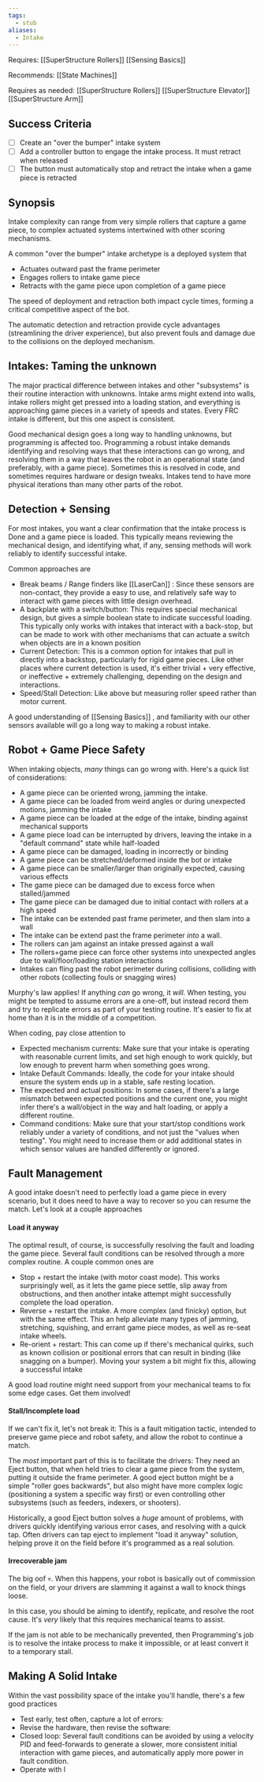 ```yaml
---
tags:
  - stub
aliases:
  - Intake
---
```



Requires:
[[SuperStructure Rollers]]
[[Sensing Basics]]

Recommends:
[[State Machines]]

Requires as needed:
[[SuperStructure Rollers]]
[[SuperStructure Elevator]]
[[SuperStructure Arm]]

## Success Criteria
- [ ] Create an "over the bumper" intake system
- [ ] Add a controller button to engage the intake process. It must retract when released
- [ ] The button must automatically stop and retract the intake when a game piece is retracted

## Synopsis
Intake complexity can range from very simple rollers that capture a game piece, to complex actuated systems intertwined with other scoring mechanisms. 

A common "over the bumper" intake archetype is a deployed system that
- Actuates outward past the frame perimeter
- Engages rollers to intake game piece
- Retracts with the game piece upon completion of a game piece

The speed of deployment and retraction both impact cycle times, forming a critical competitive aspect of the bot. 

The automatic detection and retraction provide cycle advantages (streamlining the driver experience), but also prevent fouls and damage due to the collisions on the deployed mechanism.


## Intakes: Taming the unknown

The major practical difference between intakes and other "subsystems" is their routine interaction with unknowns. Intake arms might extend into walls, intake rollers might get pressed into a loading station, and everything is approaching game pieces in a variety of speeds and states. Every FRC intake is different, but this one aspect is consistent.

Good mechanical design goes a long way to handling unknowns, but programming is affected too.  Programming a robust intake demands identifying and resolving ways that these interactions can go wrong, and resolving them in a way that leaves the robot in an operational state (and preferably, with a game piece). Sometimes this is resolved in code, and sometimes requires hardware or design tweaks. Intakes tend to have more physical iterations than many other parts of the robot.

## Detection + Sensing

For most intakes, you want a clear confirmation that the intake process is Done and a game piece is loaded. This typically means reviewing the mechanical design, and identifying what, if any, sensing methods will work reliably to identify successful intake.

Common approaches are
- Break beams / Range finders like [[LaserCan]] : Since these sensors are non-contact, they provide a easy to use, and relatively safe way to interact with game pieces with little design overhead. 
- A backplate with a switch/button: This requires special mechanical design, but gives a simple boolean state to indicate successful loading. This typically only works with intakes that interact with a back-stop, but can be made to work with other mechanisms that can actuate a switch when objects are in a known position
- Current Detection: This is a common option for intakes that pull in directly into a backstop, particularly for rigid game pieces. Like other places where current detection is used, it's either trivial + very effective, or ineffective + extremely challenging, depending on the design and interactions. 
- Speed/Stall Detection: Like above but measuring roller speed rather than motor current. 

A good understanding of [[Sensing Basics]] , and familiarity with our other sensors available will go a long way to making a robust intake.

## Robot + Game Piece Safety

When intaking objects, *many* things can go wrong with. Here's a quick list of considerations:
- A game piece can be oriented wrong, jamming the intake.
- A game piece can be loaded from weird angles or during unexpected motions, jamming the intake
- A game piece can be loaded at the edge of the intake, binding against mechanical supports
- A game piece load can be interrupted by drivers, leaving the intake in a "default command" state  while half-loaded
- A game piece can be damaged, loading in incorrectly or binding
- A game piece can be stretched/deformed inside the bot or intake
- A game piece can be smaller/larger than originally expected, causing various effects
- The game piece can be damaged due to excess force when stalled/jammed
- The game piece can be damaged due to initial contact with rollers at a high speed
- The intake can be extended past frame perimeter, and then slam into a wall
- The intake can be extend past the frame perimeter *into* a wall. 
- The rollers can jam against an intake pressed against a wall
- The rollers+game piece can force other systems into unexpected angles due to wall/floor/loading station interactions
- Intakes can fling past the robot perimeter during collisions, colliding with other robots (collecting fouls or snagging wires)

Murphy's law applies! If anything *can* go wrong, it *will*. When testing, you might be tempted to assume errors are a one-off, but instead record them and try to replicate errors as part of your testing routine. It's easier to fix at home than it is in the middle of a competition. 



When coding, pay close attention to 
- Expected mechanism currents: Make sure that your intake is operating with reasonable current limits, and set high enough to work quickly, but low enough to prevent harm when something goes wrong.
- Intake Default Commands: Ideally, the code for your intake should ensure the system ends up in a stable, safe resting location.
- The expected and actual positions: In some cases, if there's a large mismatch between expected positions and the current one, you might infer there's a wall/object in the way and halt loading, or apply a different routine.
- Command conditions: Make sure that your start/stop conditions work reliably under a variety of conditions, and not just the "values when testing". You might need to increase them or add additional states in which sensor values are handled differently or ignored.


## Fault Management

A good intake doesn't need to perfectly load a game piece in every scenario, but it does need to have a way to recover so you can resume the match. Let's look at a couple approaches

#### Load it anyway
The optimal result, of course, is successfully resolving the fault and loading the game piece. Several fault conditions can be resolved through a more complex routine. A couple common ones are 
- Stop + restart the intake (with motor coast mode). This works surprisingly well, as it lets the game piece settle, slip away from obstructions, and then another intake attempt might successfully complete the load operation.
- Reverse + restart the intake. A more complex (and finicky) option, but with the same effect. This an help alleviate many types of jamming, stretching, squishing, and errant game piece modes, as well as re-seat intake wheels.
- Re-orient + restart: This can come up if there's mechanical quirks, such as known collision or positional errors that can result in binding (like snagging on a bumper). Moving your system a bit might fix this, allowing a successful intake

A good load routine might need support from your mechanical teams to fix some edge cases. Get them involved!
#### Stall/Incomplete load 

If we can't fix it, let's not break it: This is a fault mitigation tactic, intended to preserve game piece and robot safety, and allow the robot to continue a match.

The *most* important part of this is to facilitate the drivers: They need an Eject button, that when held tries to clear a game piece from the system, putting it outside the frame perimeter. A good eject button might be a simple "roller goes backwards", but also might have more complex logic (positioning a system a specific way first) or even controlling other subsystems (such as feeders, indexers, or shooters). 

Historically, a good Eject button solves a *huge* amount of problems, with drivers quickly identifying various error cases, and resolving with a quick tap. Often drivers can tap eject to implement "load it anyway" solution, helping prove it on the field before it's programmed as a real solution.
#### Irrecoverable jam

The big oof 💀. When this happens, your robot is basically out of commission on the field, or your drivers are  slamming it against a wall to knock things loose.

In this case, you should be aiming to identify, replicate, and resolve the root cause. It's *very* likely that this requires mechanical teams to assist. 

If the jam is not able to be mechanically prevented, then Programming's job is to resolve the intake process to make it impossible, or at least convert it to a temporary stall. 


## Making A Solid Intake

Within the vast possibility space of the intake you'll handle, there's a few good practices

- Test early, test often, capture a lot of errors:
- Revise the hardware, then revise the software: 
- Closed loop: Several fault conditions can be avoided by using a velocity PID and feed-forwards to generate a slower, more consistent initial interaction with game pieces, and automatically apply more power in fault condition.
- Operate with l

